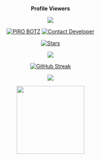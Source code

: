 <div align="center">
<br><p align="center"><b>Profile Viewers</b></p>  
<p align="center"><img align="center" src="https://profile-counter.glitch.me/{PIRO-BOTZ}/count.svg"/></p> 

[![PIRO BOTZ](https://img.shields.io/static/v1?label=PIRO&message=BOTZ&color=critical)](https://telegram.me/rai_info17)
[![Contact Developer](https://img.shields.io/static/v1?label=Contact+Developer&message=On+Telegram&color=critical)](https://telegram.me/raixchat)

<a href="https://github.com/ritheshrkrm/PiroAutoFilterBot/stargazers"><img src="https://img.shields.io/github/stars/ritheshrkrm/PiroAutoFilterBot?color=black&logo=github&logoColor=black&style=for-the-badge" alt="Stars" /></a>

<p align="center">
<img src="https://github-stats-alpha.vercel.app/api/?username=AM-ROBOTS&cc=000&tc=00ff00&ic=fff000&bc=fff" align="center">
</p>    

[![GitHub Streak](https://github-readme-streak-stats.herokuapp.com/?user=AM_ROBOTS&theme=highcontrast)](https://github.com/AM-ROBOTS/github-readme-streak-stats)
</div>

<p align="center">
  <a href="https://github.com/ritheshrkrm">
    <img src="https://activity-graph.herokuapp.com/graph?username=ritheshrkrm&theme=react-dark" />
  </a>
</p>

<p align="center">
<a href="https://telegram.dog/rai_info17">
  <img src="https://img.shields.io/badge/Subscribe-black?logo=youtube" width="180">
</p>
